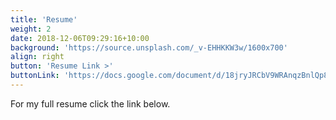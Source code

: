 ```yaml
---
title: 'Resume'
weight: 2
date: 2018-12-06T09:29:16+10:00
background: 'https://source.unsplash.com/_v-EHHKKW3w/1600x700'
align: right
button: 'Resume Link >'
buttonLink: 'https://docs.google.com/document/d/18jryJRCbV9WRAnqzBnlQp8X_CXO7pYSb6NCZINSVXus/edit?usp=sharing'
---
```


For my full resume click the link below.
